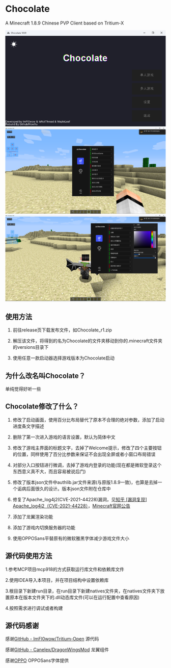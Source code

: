 # Chocolate

A Minecraft 1.8.9 Chinese PVP Client based on Tritium-X

![主菜单](./main.png)
![功能列表](./function1.png)
![功能列表](./function2.png)

## 使用方法

1. 前往release页下载发布文件，如Chocolate_r1.zip

2. 解压该文件，将得到的名为Chocolate的文件夹移动到你的.minecraft文件夹的versions目录下

3. 使用任意一款启动器选择游戏版本为Chocolate启动

## 为什么改名叫Chocolate？

单纯觉得好听一些

## Chocolate修改了什么？

1. 修改了启动画面，使用百分比布局替代了原本不合理的绝对参数，添加了启动进度条文字描述

2. 删除了第一次进入游戏的语言设置，默认为简体中文

3. 修改了游戏主界面的标题文字，去掉了Welcome提示，修改了四个主要按钮的位置，同样使用了百分比参数来保证不会出现全屏或者小窗口布局错误

4. 对部分入口按钮进行微调，去掉了游戏内登录的功能(现在都是微软登录这个东西意义真不大，而且容易被说后门)

5. 修改了版本json文件中authlib.jar文件来源(与原版1.8.9一致)，也算是去掉一个诟病后面很久的设计。版本json文件附在仓库中

6. 修复了Apache_log4j2(CVE-2021-44228)漏洞，见[知乎 [漏洞复现] Apache_log4j2（CVE-2021-44228）](https://zhuanlan.zhihu.com/p/462419319)，[Minecraft官网公告](https://www.minecraft.net/en-us/article/important-message--security-vulnerability-java-edition)

7. 添加了龙翼渲染功能

8. 添加了游戏内切换服务器的功能

9. 使用OPPOSans平替原有的微软雅黑字体减少游戏文件大小

## 源代码使用方法

1.参考MCP项目mcp918的方式获取运行库文件和依赖库文件

2.使用IDEA导入本项目，并在项目结构中设置依赖库

3.根目录下新建run目录，在run目录下新建natives文件夹，在natives文件夹下放置原本在版本文件夹下的.dll动态库文件(可以在运行配置中查看原因)

4.按照需求进行调试或者构建

## 源代码感谢

感谢[GitHub - ImFl0wow/Tritium-Open](https://github.com/ImFl0wow/Tritium-Open) 源代码

感谢[GitHub - Canelex/DragonWingsMod](https://github.com/Canelex/DragonWingsMod) 龙翼组件

感谢[OPPO](https://www.coloros.com/article/A00000050/) OPPOSans字体提供
